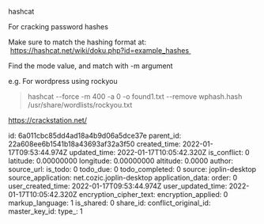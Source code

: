 hashcat

For cracking password hashes

Make sure to match the hashing format at:  https://hashcat.net/wiki/doku.php?id=example_hashes 

Find the mode value, and match with -m argument

e.g. For wordpress using rockyou

> hashcat --force -m 400 -a 0 -o found1.txt --remove wphash.hash /usr/share/wordlists/rockyou.txt

https://crackstation.net/

id: 6a011cbc85dd4ad18a4b9d06a5dce37e
parent_id: 22a608ee6b1541b18a43693af32a3f50
created_time: 2022-01-17T09:53:44.974Z
updated_time: 2022-01-17T10:05:42.320Z
is_conflict: 0
latitude: 0.00000000
longitude: 0.00000000
altitude: 0.0000
author: 
source_url: 
is_todo: 0
todo_due: 0
todo_completed: 0
source: joplin-desktop
source_application: net.cozic.joplin-desktop
application_data: 
order: 0
user_created_time: 2022-01-17T09:53:44.974Z
user_updated_time: 2022-01-17T10:05:42.320Z
encryption_cipher_text: 
encryption_applied: 0
markup_language: 1
is_shared: 0
share_id: 
conflict_original_id: 
master_key_id: 
type_: 1